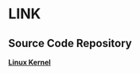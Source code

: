 
# LINK

## Source Code Repository

**[Linux Kernel](https://mirror.bjtu.edu.cn/kernel/linux/kernel/)**











